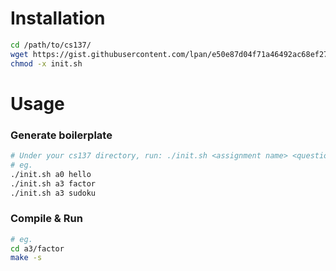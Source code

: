 # Installation
```bash
cd /path/to/cs137/
wget https://gist.githubusercontent.com/lpan/e50e87d04f71a46492ac68ef278ea889/raw/c94e1724f0c6e7fcfe3569d362f37898355ce2ba/init.sh
chmod -x init.sh
```

# Usage

### Generate boilerplate
```bash
# Under your cs137 directory, run: ./init.sh <assignment name> <question name>
# eg.
./init.sh a0 hello
./init.sh a3 factor
./init.sh a3 sudoku
```

### Compile & Run
```bash
# eg.
cd a3/factor
make -s
```
